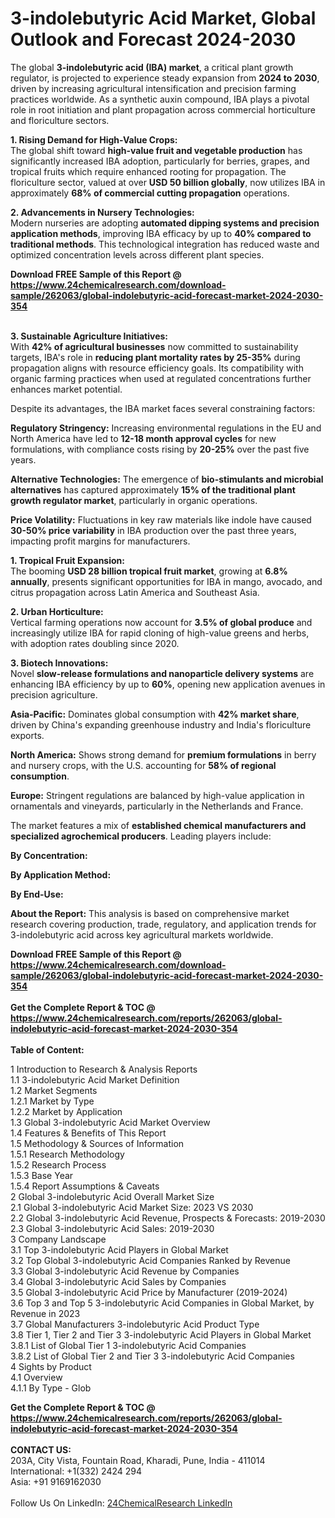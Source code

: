 <h1>3-indolebutyric Acid Market, Global Outlook and Forecast 2024-2030</h1><p>The global <strong>3-indolebutyric acid (IBA) market</strong>, a critical plant growth regulator, is projected to experience steady expansion from <strong>2024 to 2030</strong>, driven by increasing agricultural intensification and precision farming practices worldwide. As a synthetic auxin compound, IBA plays a pivotal role in root initiation and plant propagation across commercial horticulture and floriculture sectors.</p><p><strong>1. Rising Demand for High-Value Crops:</strong><br>
The global shift toward <strong>high-value fruit and vegetable production</strong> has significantly increased IBA adoption, particularly for berries, grapes, and tropical fruits which require enhanced rooting for propagation. The floriculture sector, valued at over <strong>USD 50 billion globally</strong>, now utilizes IBA in approximately <strong>68% of commercial cutting propagation</strong> operations.</p><p><strong>2. Advancements in Nursery Technologies:</strong><br>
Modern nurseries are adopting <strong>automated dipping systems and precision application methods</strong>, improving IBA efficacy by up to <strong>40% compared to traditional methods</strong>. This technological integration has reduced waste and optimized concentration levels across different plant species.</p><div><b>Download FREE Sample of this Report @ 
            <a href="https://www.24chemicalresearch.com/download-sample/262063/global-indolebutyric-acid-forecast-market-2024-2030-354">
            https://www.24chemicalresearch.com/download-sample/262063/global-indolebutyric-acid-forecast-market-2024-2030-354</a></b></div><br><p><strong>3. Sustainable Agriculture Initiatives:</strong><br>
With <strong>42% of agricultural businesses</strong> now committed to sustainability targets, IBA's role in <strong>reducing plant mortality rates by 25-35%</strong> during propagation aligns with resource efficiency goals. Its compatibility with organic farming practices when used at regulated concentrations further enhances market potential.</p><p>Despite its advantages, the IBA market faces several constraining factors:</p><p><strong>Regulatory Stringency:</strong> Increasing environmental regulations in the EU and North America have led to <strong>12-18 month approval cycles</strong> for new formulations, with compliance costs rising by <strong>20-25%</strong> over the past five years.</p><p><strong>Alternative Technologies:</strong> The emergence of <strong>bio-stimulants and microbial alternatives</strong> has captured approximately <strong>15% of the traditional plant growth regulator market</strong>, particularly in organic operations.</p><p><strong>Price Volatility:</strong> Fluctuations in key raw materials like indole have caused <strong>30-50% price variability</strong> in IBA production over the past three years, impacting profit margins for manufacturers.</p><p><strong>1. Tropical Fruit Expansion:</strong><br>
The booming <strong>USD 28 billion tropical fruit market</strong>, growing at <strong>6.8% annually</strong>, presents significant opportunities for IBA in mango, avocado, and citrus propagation across Latin America and Southeast Asia.</p><p><strong>2. Urban Horticulture:</strong><br>
Vertical farming operations now account for <strong>3.5% of global produce</strong> and increasingly utilize IBA for rapid cloning of high-value greens and herbs, with adoption rates doubling since 2020.</p><p><strong>3. Biotech Innovations:</strong><br>
Novel <strong>slow-release formulations and nanoparticle delivery systems</strong> are enhancing IBA efficiency by up to <strong>60%</strong>, opening new application avenues in precision agriculture.</p><p><strong>Asia-Pacific:</strong> Dominates global consumption with <strong>42% market share</strong>, driven by China's expanding greenhouse industry and India's floriculture exports.</p><p><strong>North America:</strong> Shows strong demand for <strong>premium formulations</strong> in berry and nursery crops, with the U.S. accounting for <strong>58% of regional consumption</strong>.</p><p><strong>Europe:</strong> Stringent regulations are balanced by high-value application in ornamentals and vineyards, particularly in the Netherlands and France.</p><p>The market features a mix of <strong>established chemical manufacturers and specialized agrochemical producers</strong>. Leading players include:</p><p><strong>By Concentration:</strong></p><p><strong>By Application Method:</strong></p><p><strong>By End-Use:</strong></p><p><strong>About the Report:</strong> This analysis is based on comprehensive market research covering production, trade, regulatory, and application trends for 3-indolebutyric acid across key agricultural markets worldwide.</p><div><b>Download FREE Sample of this Report @ 
            <a href="https://www.24chemicalresearch.com/download-sample/262063/global-indolebutyric-acid-forecast-market-2024-2030-354">
            https://www.24chemicalresearch.com/download-sample/262063/global-indolebutyric-acid-forecast-market-2024-2030-354</a></b></div><br><div><b>Get the Complete Report & TOC @ 
            <a href="https://www.24chemicalresearch.com/reports/262063/global-indolebutyric-acid-forecast-market-2024-2030-354">
            https://www.24chemicalresearch.com/reports/262063/global-indolebutyric-acid-forecast-market-2024-2030-354</a></b></div><br>
            <b>Table of Content:</b><p>1 Introduction to Research & Analysis Reports<br />
    1.1 3-indolebutyric Acid Market Definition<br />
    1.2 Market Segments<br />
        1.2.1 Market by Type<br />
        1.2.2 Market by Application<br />
    1.3 Global 3-indolebutyric Acid Market Overview<br />
    1.4 Features & Benefits of This Report<br />
    1.5 Methodology & Sources of Information<br />
        1.5.1 Research Methodology<br />
        1.5.2 Research Process<br />
        1.5.3 Base Year<br />
        1.5.4 Report Assumptions & Caveats<br />
2 Global 3-indolebutyric Acid Overall Market Size<br />
    2.1 Global 3-indolebutyric Acid Market Size: 2023 VS 2030<br />
    2.2 Global 3-indolebutyric Acid Revenue, Prospects & Forecasts: 2019-2030<br />
    2.3 Global 3-indolebutyric Acid Sales: 2019-2030<br />
3 Company Landscape<br />
    3.1 Top 3-indolebutyric Acid Players in Global Market<br />
    3.2 Top Global 3-indolebutyric Acid Companies Ranked by Revenue<br />
    3.3 Global 3-indolebutyric Acid Revenue by Companies<br />
    3.4 Global 3-indolebutyric Acid Sales by Companies<br />
    3.5 Global 3-indolebutyric Acid Price by Manufacturer (2019-2024)<br />
    3.6 Top 3 and Top 5 3-indolebutyric Acid Companies in Global Market, by Revenue in 2023<br />
    3.7 Global Manufacturers 3-indolebutyric Acid Product Type<br />
    3.8 Tier 1, Tier 2 and Tier 3 3-indolebutyric Acid Players in Global Market<br />
        3.8.1 List of Global Tier 1 3-indolebutyric Acid Companies<br />
        3.8.2 List of Global Tier 2 and Tier 3 3-indolebutyric Acid Companies<br />
4 Sights by Product<br />
    4.1 Overview<br />
        4.1.1 By Type - Glob</p><div><b>Get the Complete Report & TOC @ 
            <a href="https://www.24chemicalresearch.com/reports/262063/global-indolebutyric-acid-forecast-market-2024-2030-354">
            https://www.24chemicalresearch.com/reports/262063/global-indolebutyric-acid-forecast-market-2024-2030-354</a></b></div><br><b>CONTACT US:</b><br>
            203A, City Vista, Fountain Road, Kharadi, Pune, India - 411014<br>
            International: +1(332) 2424 294<br>
            Asia: +91 9169162030 <br><br>
            Follow Us On LinkedIn: <a href="https://www.linkedin.com/company/24chemicalresearch/">24ChemicalResearch LinkedIn</a>
